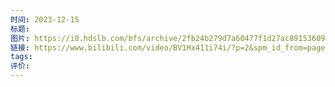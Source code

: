 ```yaml
---
时间: 2023-12-15
标题: 
图片: https://i0.hdslb.com/bfs/archive/2fb24b279d7a60477f1d27ac891536092ee33f71.jpg@518w_290h_1c_!web-video-share-cover.webp
链接: https://www.bilibili.com/video/BV1Hx411i74i/?p=2&spm_id_from=pageDriver&vd_source=e815fa5e2c428a98163e9d19be40ec58
tags: 
评价:
---
```




